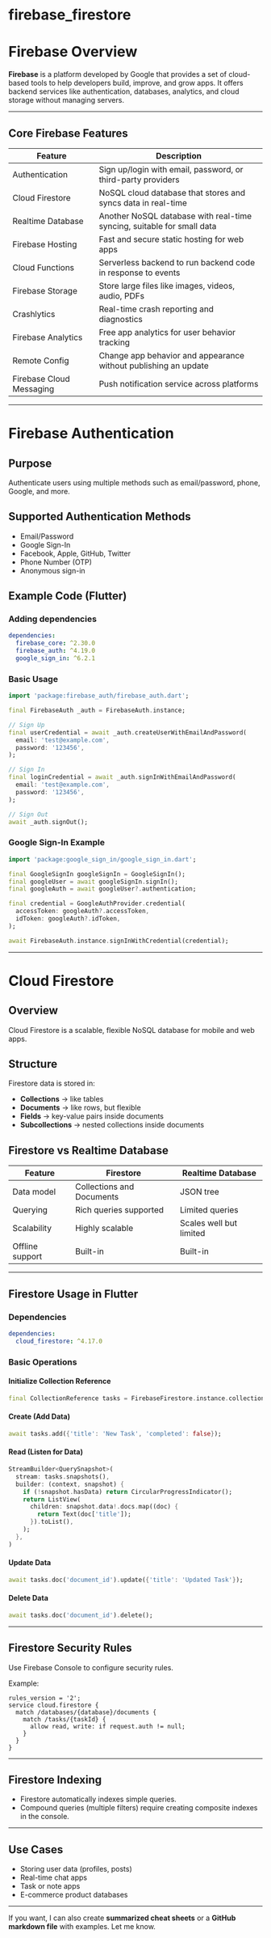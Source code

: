 # firebase_firestore


# Firebase Overview

**Firebase** is a platform developed by Google that provides a set of cloud-based tools to help developers build, improve, and grow apps. It offers backend services like authentication, databases, analytics, and cloud storage without managing servers.

---

## Core Firebase Features

| Feature                  | Description                                                            |
| ------------------------ | ---------------------------------------------------------------------- |
| Authentication           | Sign up/login with email, password, or third-party providers           |
| Cloud Firestore          | NoSQL cloud database that stores and syncs data in real-time           |
| Realtime Database        | Another NoSQL database with real-time syncing, suitable for small data |
| Firebase Hosting         | Fast and secure static hosting for web apps                            |
| Cloud Functions          | Serverless backend to run backend code in response to events           |
| Firebase Storage         | Store large files like images, videos, audio, PDFs                     |
| Crashlytics              | Real-time crash reporting and diagnostics                              |
| Firebase Analytics       | Free app analytics for user behavior tracking                          |
| Remote Config            | Change app behavior and appearance without publishing an update        |
| Firebase Cloud Messaging | Push notification service across platforms                             |

---

# Firebase Authentication

## Purpose

Authenticate users using multiple methods such as email/password, phone, Google, and more.

## Supported Authentication Methods

* Email/Password
* Google Sign-In
* Facebook, Apple, GitHub, Twitter
* Phone Number (OTP)
* Anonymous sign-in

## Example Code (Flutter)

### Adding dependencies

```yaml
dependencies:
  firebase_core: ^2.30.0
  firebase_auth: ^4.19.0
  google_sign_in: ^6.2.1
```

### Basic Usage

```dart
import 'package:firebase_auth/firebase_auth.dart';

final FirebaseAuth _auth = FirebaseAuth.instance;

// Sign Up
final userCredential = await _auth.createUserWithEmailAndPassword(
  email: 'test@example.com',
  password: '123456',
);

// Sign In
final loginCredential = await _auth.signInWithEmailAndPassword(
  email: 'test@example.com',
  password: '123456',
);

// Sign Out
await _auth.signOut();
```

### Google Sign-In Example

```dart
import 'package:google_sign_in/google_sign_in.dart';

final GoogleSignIn googleSignIn = GoogleSignIn();
final googleUser = await googleSignIn.signIn();
final googleAuth = await googleUser?.authentication;

final credential = GoogleAuthProvider.credential(
  accessToken: googleAuth?.accessToken,
  idToken: googleAuth?.idToken,
);

await FirebaseAuth.instance.signInWithCredential(credential);
```

---

# Cloud Firestore

## Overview

Cloud Firestore is a scalable, flexible NoSQL database for mobile and web apps.

## Structure

Firestore data is stored in:

* **Collections** → like tables
* **Documents** → like rows, but flexible
* **Fields** → key-value pairs inside documents
* **Subcollections** → nested collections inside documents

## Firestore vs Realtime Database

| Feature         | Firestore                 | Realtime Database       |
| --------------- | ------------------------- | ----------------------- |
| Data model      | Collections and Documents | JSON tree               |
| Querying        | Rich queries supported    | Limited queries         |
| Scalability     | Highly scalable           | Scales well but limited |
| Offline support | Built-in                  | Built-in                |

---

## Firestore Usage in Flutter

### Dependencies

```yaml
dependencies:
  cloud_firestore: ^4.17.0
```

### Basic Operations

#### Initialize Collection Reference

```dart
final CollectionReference tasks = FirebaseFirestore.instance.collection('tasks');
```

#### Create (Add Data)

```dart
await tasks.add({'title': 'New Task', 'completed': false});
```

#### Read (Listen for Data)

```dart
StreamBuilder<QuerySnapshot>(
  stream: tasks.snapshots(),
  builder: (context, snapshot) {
    if (!snapshot.hasData) return CircularProgressIndicator();
    return ListView(
      children: snapshot.data!.docs.map((doc) {
        return Text(doc['title']);
      }).toList(),
    );
  },
)
```

#### Update Data

```dart
await tasks.doc('document_id').update({'title': 'Updated Task'});
```

#### Delete Data

```dart
await tasks.doc('document_id').delete();
```

---

## Firestore Security Rules

Use Firebase Console to configure security rules.

Example:

```plaintext
rules_version = '2';
service cloud.firestore {
  match /databases/{database}/documents {
    match /tasks/{taskId} {
      allow read, write: if request.auth != null;
    }
  }
}
```

---

## Firestore Indexing

* Firestore automatically indexes simple queries.
* Compound queries (multiple filters) require creating composite indexes in the console.

---

## Use Cases

* Storing user data (profiles, posts)
* Real-time chat apps
* Task or note apps
* E-commerce product databases

---

If you want, I can also create **summarized cheat sheets** or a **GitHub markdown file** with examples. Let me know.
